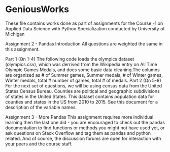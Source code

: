 # GeniousWorks
These file contains works done as part of assignments for the Course -1 on Applied Data Science with Python Specialization conducted by University of Michigan

Assignment 2 - Pandas Introduction
All questions are weighted the same in this assignment.

Part 1 (Qn 1-4)
The following code loads the olympics dataset (olympics.csv), which was derrived from the Wikipedia entry on All Time Olympic Games Medals, and does some basic data cleaning.The columns are organized as # of Summer games, Summer medals, # of Winter games, Winter medals, total # number of games, total # of medals. 
Part 2 (Qn 5-8)
For the next set of questions, we will be using census data from the United States Census Bureau. Counties are political and geographic subdivisions of states in the United States. This dataset contains population data for counties and states in the US from 2010 to 2015. See this document for a description of the variable names.

Assignment 3 - More Pandas
This assignment requires more individual learning then the last one did - you are encouraged to check out the pandas documentation to find functions or methods you might not have used yet, or ask questions on Stack Overflow and tag them as pandas and python related. And of course, the discussion forums are open for interaction with your peers and the course staff.
